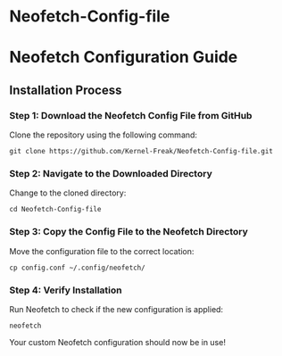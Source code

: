 # Neofetch-Config-file
# Neofetch Configuration Guide

## Installation Process

### Step 1: Download the Neofetch Config File from GitHub
Clone the repository using the following command:

```
git clone https://github.com/Kernel-Freak/Neofetch-Config-file.git
```

### Step 2: Navigate to the Downloaded Directory
Change to the cloned directory:

```
cd Neofetch-Config-file
```

### Step 3: Copy the Config File to the Neofetch Directory
Move the configuration file to the correct location:

```
cp config.conf ~/.config/neofetch/
```

### Step 4: Verify Installation
Run Neofetch to check if the new configuration is applied:

```
neofetch
```

Your custom Neofetch configuration should now be in use!

